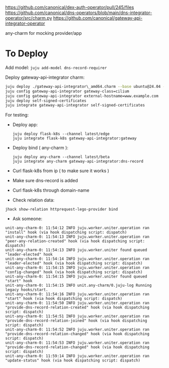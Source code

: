 https://github.com/canonical/dex-auth-operator/pull/245/files
https://github.com/canonical/dns-operators/blob/main/dns-integrator-operator/src/charm.py
https://github.com/canonical/gateway-api-integrator-operator

any-charm for mocking provider/app

# To Deploy
Add model:
`juju add-model dns-record-requirer`

Deploy gateway-api-integrator charm:
```bash
juju deploy ./gateway-api-integrator\_amd64.charm --base ubuntu@24.04 --trust 
juju config gateway-api-integrator gateway-class=cilium 
juju config gateway-api-integrator external-hostname=www.example.com
juju deploy self-signed-certificates 
juju integrate gateway-api-integrator self-signed-certificates
```

For testing:
- Deploy app:
	```
	juju deploy flask-k8s --channel latest/edge
	juju integrate flask-k8s gateway-api-integrator:gateway 
	```
- Deploy bind ( any-charm ):
	```
	juju deploy any-charm --channel latest/beta
	juju integrate any-charm gateway-api-integrator:dns-record
	```

- Curl flask-k8s from ip ( to make sure it works )
- Make sure dns-record is added
- Curl flask-k8s through domain-name 

- Check relation data:
```
jhack show-relation httprequest-lego-provider bind
```
- Ask someone:
```
unit-any-charm-0: 11:54:12 INFO juju.worker.uniter.operation ran "install" hook (via hook dispatching script: dispatch)
unit-any-charm-0: 11:54:13 INFO juju.worker.uniter.operation ran "peer-any-relation-created" hook (via hook dispatching script: dispatch)
unit-any-charm-0: 11:54:13 INFO juju.worker.uniter found queued "leader-elected" hook
unit-any-charm-0: 11:54:14 INFO juju.worker.uniter.operation ran "leader-elected" hook (via hook dispatching script: dispatch)
unit-any-charm-0: 11:54:15 INFO juju.worker.uniter.operation ran "config-changed" hook (via hook dispatching script: dispatch)
unit-any-charm-0: 11:54:15 INFO juju.worker.uniter found queued "start" hook
unit-any-charm-0: 11:54:15 INFO unit.any-charm/0.juju-log Running legacy hooks/start.
unit-any-charm-0: 11:54:16 INFO juju.worker.uniter.operation ran "start" hook (via hook dispatching script: dispatch)
unit-any-charm-0: 11:54:50 INFO juju.worker.uniter.operation ran "provide-dns-record-relation-created" hook (via hook dispatching script: dispatch)
unit-any-charm-0: 11:54:51 INFO juju.worker.uniter.operation ran "provide-dns-record-relation-joined" hook (via hook dispatching script: dispatch)
unit-any-charm-0: 11:54:52 INFO juju.worker.uniter.operation ran "provide-dns-record-relation-changed" hook (via hook dispatching script: dispatch)
unit-any-charm-0: 11:54:53 INFO juju.worker.uniter.operation ran "provide-dns-record-relation-changed" hook (via hook dispatching script: dispatch)
unit-any-charm-0: 11:59:14 INFO juju.worker.uniter.operation ran "update-status" hook (via hook dispatching script: dispatch)

```